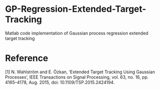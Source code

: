 # GP-Regression-Extended-Target-Tracking
Matlab code implementation of Gaussian process regression extended target tracking
# Reference
[1] N. Wahlström and E. Özkan, ‘Extended Target Tracking Using Gaussian Processes’, IEEE Transactions on Signal Processing, vol. 63, no. 16, pp. 4165–4178, Aug. 2015, doi: 10.1109/TSP.2015.2424194.
